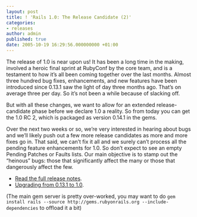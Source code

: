 ```yaml
---
layout: post
title: ! 'Rails 1.0: The Release Candidate (2)'
categories:
- releases
author: admin
published: true
date: 2005-10-19 16:29:56.000000000 +01:00
---
```

<p>The release of 1.0 is near upon us! It has been a long time in the making, involved a heroic final sprint at RubyConf by the core team, and is a testament to how it&rsquo;s all been coming together over the last months. Almost three hundred bug fixes, enhancements, and new features have been introduced since 0.13.1 saw the light of day three months ago. That&rsquo;s on average three per day. So it&rsquo;s not been a while because of slacking off.</p>
<p>But with all these changes, we want to allow for an extended release-candidate phase before we declare 1.0 a reality. So from today you can get the 1.0 RC 2, which is packaged as version 0.14.1 in the gems.</p>
<p>Over the next two weeks or so, we&rsquo;re very interested in hearing about bugs and we&rsquo;ll likely push out a few more release candidates as more and more fixes go in. That said, we can&rsquo;t fix it all and we surely can&rsquo;t process all the pending feature enhancements for 1.0. So don&rsquo;t expect to see an empty Pending Patches or Faults lists. Our main objective is to stamp out the &ldquo;heinous&rdquo; bugs: those that significantly affect the many or those that dangerously affect the few.</p>
<ul>
	<li><a href="http://documentation.rubyonrails.com/release_notes/rc2.html">Read the full release notes</a>.</li>
	<li><a href="http://documentation.rubyonrails.com/release_notes/upgrading_from_0131_to_10.html">Upgrading from 0.13.1 to 1.0</a>.</li>
</ul>
<p>(The main gem server is pretty over-worked, you may want to do <code>gem install rails --source http://gems.rubyonrails.org --include-dependencies</code> to offload it a bit)</p>